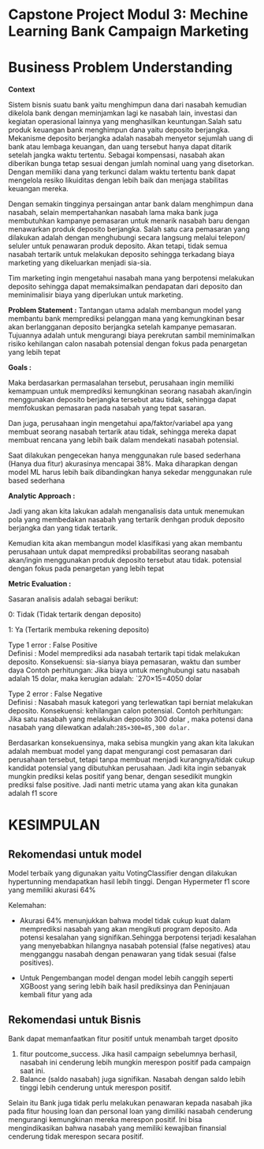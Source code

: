 # Capstone Project Modul 3: Mechine Learning Bank Campaign Marketing

# Business Problem Understanding
**Context**  

Sistem bisnis suatu bank yaitu menghimpun dana dari nasabah kemudian dikelola bank dengan meminjamkan lagi ke nasabah lain, investasi dan kegiatan operasional lainnya yang menghasilkan keuntungan.Salah satu produk keuangan bank menghimpun dana yaitu deposito berjangka. Mekanisme deposito berjangka adalah nasabah menyetor sejumlah uang di bank atau lembaga keuangan, dan uang tersebut hanya dapat ditarik setelah jangka waktu tertentu. Sebagai kompensasi, nasabah akan diberikan bunga tetap sesuai dengan jumlah nominal uang yang disetorkan. Dengan memiliki dana  yang terkunci dalam waktu tertentu bank dapat mengelola resiko likuiditas dengan lebih baik dan menjaga stabilitas keuangan mereka. 

Dengan semakin tingginya persaingan antar bank dalam menghimpun dana nasabah, selain mempertahankan nasabah lama maka bank juga membutuhkan kampanye pemasaran untuk menarik nasabah baru dengan menawarkan produk deposito berjangka. Salah satu cara pemasaran yang dilakukan adalah dengan menghubungi secara langsung melalui telepon/ seluler untuk  penawaran produk deposito. Akan tetapi, tidak semua nasabah tertarik untuk melakukan deposito sehingga terkadang biaya marketing yang dikeluarkan menjadi sia-sia.

Tim marketing ingin mengetahui nasabah mana yang berpotensi melakukan deposito sehingga dapat memaksimalkan pendapatan dari deposito dan meminimalisir biaya yang diperlukan untuk marketing.

**Problem Statement :**
Tantangan utama adalah membangun model yang membantu bank memprediksi pelanggan mana yang kemungkinan besar akan berlangganan deposito berjangka setelah kampanye pemasaran. Tujuannya adalah untuk mengurangi biaya perekrutan sambil meminimalkan risiko kehilangan calon nasabah potensial dengan fokus pada penargetan yang lebih tepat 


**Goals :** 

Maka berdasarkan permasalahan tersebut, perusahaan ingin memiliki kemampuan untuk memprediksi kemungkinan seorang nasabah akan/ingin menggunakan deposito berjangka tersebut atau tidak, sehingga dapat memfokuskan pemasaran pada nasabah yang tepat sasaran.

Dan juga, perusahaan ingin mengetahui apa/faktor/variabel apa yang membuat seorang nasabah tertarik atau tidak, sehingga mereka dapat membuat rencana yang lebih baik dalam mendekati nasabah potensial.

Saat dilakukan pengecekan hanya menggunakan rule based sederhana (Hanya dua fitur) akurasinya mencapai 38%. Maka diharapkan dengan model ML harus lebih baik dibandingkan hanya sekedar menggunakan rule based sederhana

**Analytic Approach :**

Jadi yang akan kita lakukan adalah menganalisis data untuk menemukan pola yang membedakan nasabah yang tertarik  denhgan produk deposito berjangka dan yang tidak tertarik.

Kemudian kita akan membangun model klasifikasi yang akan membantu perusahaan untuk dapat memprediksi probabilitas seorang nasabah akan/ingin menggunakan produk deposito tersebut atau tidak. potensial dengan fokus pada penargetan yang lebih tepat

**Metric Evaluation :**

Sasaran analisis adalah sebagai berikut: 

0: Tidak (Tidak tertarik dengan deposito) 

1: Ya (Tertarik membuka rekening deposito)

Type 1 error : False Positive  
Definisi : Model memprediksi ada nasabah tertarik tapi tidak melakukan deposito.
Konsekuensi: sia-sianya biaya pemasaran, waktu dan sumber daya 
Contoh perhitungan: Jika biaya untuk menghubungi satu nasabah adalah 15 dolar, maka kerugian adalah: `270×15=4050 dolar

Type 2 error : False Negative  
Definisi : Nasabah masuk kategori yang terlewatkan tapi berniat melakukan deposito.
Konsekuensi: kehilangan calon potensial.
Contoh perhitungan: Jika satu nasabah yang melakukan deposito 300 dolar , maka potensi dana nasabah yang dilewatkan adalah:`285×300=85,300 dolar.`

Berdasarkan konsekuensinya, maka sebisa mungkin yang akan kita lakukan adalah membuat model yang dapat mengurangi cost pemasaran dari perusahaan tersebut, tetapi tanpa membuat menjadi kurangnya/tidak cukup kandidat potensial yang dibutuhkan perusahaan. Jadi kita ingin sebanyak mungkin prediksi kelas positif yang benar, dengan sesedikit mungkin prediksi false positive. Jadi nanti metric utama yang akan kita gunakan adalah f1 score

# KESIMPULAN
## Rekomendasi untuk model

Model terbaik yang digunakan yaitu VotingClassifier dengan dilakukan hypertunning mendapatkan hasil lebih tinggi. Dengan Hypermeter  f1 score yang memiliki akurasi 64%

Kelemahan: 

*  Akurasi 64% menunjukkan bahwa model tidak cukup kuat dalam memprediksi nasabah yang akan mengikuti program deposito. Ada potensi kesalahan yang signifikan.Sehingga berpotensi terjadi kesalahan yang menyebabkan hilangnya nasabah potensial (false negatives) atau mengganggu nasabah dengan penawaran yang tidak sesuai (false positives).

* Untuk Pengembangan model dengan model lebih canggih seperti XGBoost  yang sering lebih baik hasil prediksinya dan Peninjauan kembali fitur yang ada 

## Rekomendasi untuk Bisnis
Bank dapat memanfaatkan fitur positif untuk menambah target dposito  

1. fitur poutcome_success. Jika hasil campaign sebelumnya berhasil, nasabah ini cenderung lebih mungkin merespon positif pada campaign saat ini.
2. Balance (saldo nasabah) juga signifikan. Nasabah dengan saldo lebih tinggi lebih cenderung untuk merespon positif.

Selain itu Bank juga tidak perlu melakukan penawaran kepada nasabah jika pada fitur housing loan dan personal loan yang dimiliki nasabah cenderung mengurangi kemungkinan mereka merespon positif. Ini bisa mengindikasikan bahwa nasabah yang memiliki kewajiban finansial cenderung tidak merespon secara positif.
